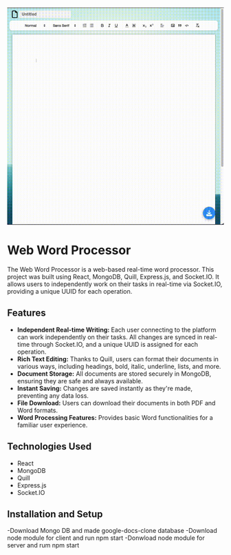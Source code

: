 ![Web Word Processor](video.gif)

# Web Word Processor

The Web Word Processor is a web-based real-time word processor. This project was built using React, MongoDB, Quill, Express.js, and Socket.IO. It allows users to independently work on their tasks in real-time via Socket.IO, providing a unique UUID for each operation.

## Features

- **Independent Real-time Writing:** Each user connecting to the platform can work independently on their tasks. All changes are synced in real-time through Socket.IO, and a unique UUID is assigned for each operation.
- **Rich Text Editing:** Thanks to Quill, users can format their documents in various ways, including headings, bold, italic, underline, lists, and more.
- **Document Storage:** All documents are stored securely in MongoDB, ensuring they are safe and always available.
- **Instant Saving:** Changes are saved instantly as they're made, preventing any data loss.
- **File Download:** Users can download their documents in both PDF and Word formats.
- **Word Processing Features:** Provides basic Word functionalities for a familiar user experience.

## Technologies Used

- React
- MongoDB
- Quill
- Express.js
- Socket.IO

## Installation and Setup

-Download Mongo DB and made google-docs-clone database
-Download node module for client and run npm start
-Donwload node module for server and rum npm start
